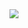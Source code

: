 <img src="https://capsule-render.vercel.app/api?type=wave&color=FF99CC&height=100&section=header&text=HyeJi%20Oh&fontSize=50" />
